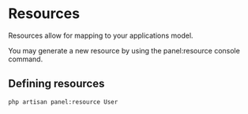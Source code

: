 # Resources

Resources allow for mapping to your applications model.

You may generate a new resource by using the panel:resource console command.

## Defining resources

```bash
php artisan panel:resource User
```